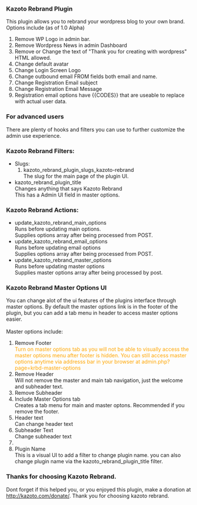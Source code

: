 <h3>Kazoto Rebrand Plugin</h3>

<p>
  This plugin allows you to rebrand your wordpress blog to your own brand.
  <br>Options include (as of 1.0 Alpha)<br>
  <ol>
    <li>Remove WP Logo in admin bar.</li>
    <li>Remove Wordpress News in admin Dashboard</li>
    <li>Remove or Change the text of "Thank you for creating with wordpress" HTML allowed.</li>
    <li>Change default avatar</li>
    <li>Change Login Screen Logo</li>
    <li>Change outbound email FROM fields both email and name.</li>
    <li>Change Registration Email subject</li>
    <li>Change Registration Email Message</li>
    <li>Registration email options have {{CODES}} that are useable to replace with actual user data.</li>
  </ol>
</p>

<h3>For advanced users</h3>
<p>
  There are plenty of hooks and filters you can use to further customize the admin use experience.
</p>

<h3>Kazoto Rebrand Filters:</h3>
<ul>
  <li>Slugs:
    <ol>
      <li>kazoto_rebrand_plugin_slugs_kazoto-rebrand <br> The slug for the main page of the plugin UI.</li>
    </ol>
  </li>
  <li>kazoto_rebrand_plugin_title <br> Changes anything that says Kazoto Rebrand <br> This has a Admin UI field in master options.</li>
</ul>

<h3>Kazoto Rebrand Actions:</h3>

<ul>
  <li>update_kazoto_rebrand_main_options <br> Runs before updating main options. <br> Supplies options array after being processed from POST. </li>
  <li>update_kazoto_rebrand_email_options <br> Runs before updating email options <br> Supplies options array after being processed from POST. </li>
  <li>update_kazoto_rebrand_master_options <br> Runs before updating master options <br> Supplies master options array after being processed by post.</li>
</ul>

<h3>Kazoto Rebrand Master Options UI</h3>

<p>
  You can change alot of the ui features of the plugins interface through master options. By default the master options link is in the footer of the plugin, but you can add a tab menu in header to access master options easier.
  <br><br>
  Master options include:
</p>

<ol>
  <li>Remove Footer <br><span style="color: orange;">Turn on master options tab as you will not be able to visually access the master options menu after footer is hidden. You can still access master options anytime via addresss bar in your browser at admin.php?page=krbd-master-options</span></li>
  <li>Remove Header <br>Will not remove the master and main tab navigation, just the welcome and subheader text.</li>
  <li>Remove Subheader</li>
  <li>Include Master Options tab<br>Creates a tab menu for main and master optons. Recommended if you remove the footer.</li>
  <li>Header text <br> Can change header text </li>
  <li>Subheader Text<br> Change subheader text<li>
  <li>Plugin Name<br> This is a visual UI to add a filter to change plugin name. you can also change plugin name via the kazoto_rebrand_plugin_title filter.</li>
</ol>

<h3>Thanks for choosing Kazoto Rebrand.</h3>

<p>
  Dont forget if this helped you, or you enjoyed this plugin, make a donation at <a href="http://kazoto.com/donate">http://kazoto.com/donate/</a>. Thank you for choosing kazoto rebrand.
</p>
